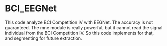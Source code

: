 # BCI_EEGNet
This code analyze BCI Competition IV with EEGNet. The accuracy is not guaranteed.
The mne module is really powerful, but it cannot read the signal individual from the BCI Competition IV. So this code implements for that, and segmenting for future extraction.
